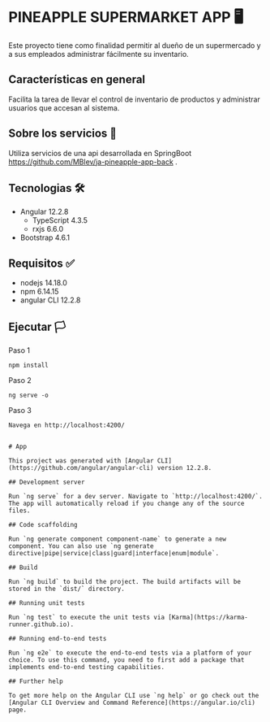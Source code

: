 # PINEAPPLE SUPERMARKET APP 🖥️
Este proyecto tiene como finalidad permitir al dueño de un supermercado y a sus empleados administrar fácilmente su inventario.

## Características en general
Facilita la tarea de llevar el control de inventario de productos y administrar usuarios que accesan al sistema.

## Sobre los servicios 📖
Utiliza servicios de una api desarrollada en SpringBoot https://github.com/MBlev/ja-pineapple-app-back .

## Tecnologias 🛠️
- Angular 12.2.8
    - TypeScript 4.3.5
    - rxjs 6.6.0
- Bootstrap 4.6.1

## Requisitos ✅
- nodejs 14.18.0
- npm 6.14.15
- angular CLI 12.2.8

## Ejecutar 🏳️
Paso 1
```
npm install
```
Paso 2
```
ng serve -o
```
Paso 3
```
Navega en http://localhost:4200/


# App

This project was generated with [Angular CLI](https://github.com/angular/angular-cli) version 12.2.8.

## Development server

Run `ng serve` for a dev server. Navigate to `http://localhost:4200/`. The app will automatically reload if you change any of the source files.

## Code scaffolding

Run `ng generate component component-name` to generate a new component. You can also use `ng generate directive|pipe|service|class|guard|interface|enum|module`.

## Build

Run `ng build` to build the project. The build artifacts will be stored in the `dist/` directory.

## Running unit tests

Run `ng test` to execute the unit tests via [Karma](https://karma-runner.github.io).

## Running end-to-end tests

Run `ng e2e` to execute the end-to-end tests via a platform of your choice. To use this command, you need to first add a package that implements end-to-end testing capabilities.

## Further help

To get more help on the Angular CLI use `ng help` or go check out the [Angular CLI Overview and Command Reference](https://angular.io/cli) page.

